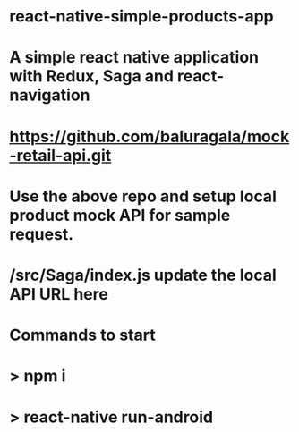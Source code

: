 # react-native-simple-products-app

# A simple react native application with Redux, Saga and react-navigation

# https://github.com/baluragala/mock-retail-api.git
# Use the above repo and setup local product mock API for sample request.
# /src/Saga/index.js update the local API URL here

# Commands to start
# > npm i
# > react-native run-android
